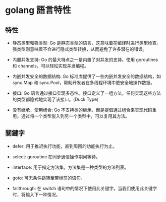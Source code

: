 # golang 語言特性

## 特性

+ 静态类型和强类型: Go 是静态类型的语言，这意味着在编译时进行类型检查。强类型则意味着不会进行隐式类型转换，从而避免了许多潜在的错误。

+ 内置并发支持: Go 的最大特点之一是内置了对并发的支持。使用 goroutines 和 channels，可以轻松实现并发编程。

+ 内嵌并发安全的数据结构: Go 标准库提供了一些内嵌并发安全的数据结构，如 sync.Map 和 sync.Pool，帮助开发者在多线程环境中更安全地操作数据。

+ 接口: Go 语言通过接口实现多态性。接口定义了一组方法，任何实现这些方法的类型都隐式地实现了该接口。(Duck Type)

+ 没有继承，使用组合: Go 不支持类的继承，而是提倡通过组合来实现代码重用。通过将一个类型嵌入到另一个类型中，可以复用其方法。

## 關鍵字

+ defer: 用于推迟执行功能，直到周围的功能执行为止。

+ select: goroutine 在同步通信操作期间等待。

+ interface: 用于指定方法集。方法集是一种类型的方法列表。

+ goto: 可无条件跳转至带标签的语句。

+ fallthrough: 在 switch 语句中的情况下使用此关键字。当我们使用此关键字时，将输入下一种情况。




